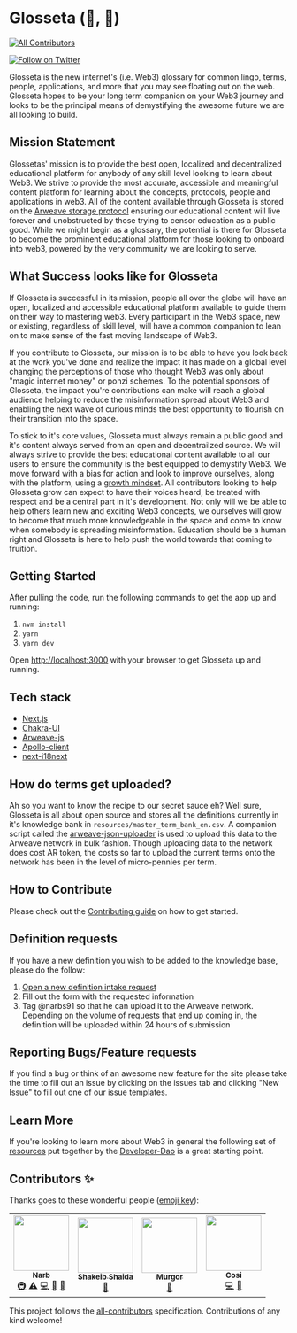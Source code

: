 # Glosseta (🔎, 🧠)
<!-- ALL-CONTRIBUTORS-BADGE:START - Do not remove or modify this section -->
[![All Contributors](https://img.shields.io/badge/all_contributors-4-orange.svg?style=flat-square)](#contributors-)
<!-- ALL-CONTRIBUTORS-BADGE:END -->

[![Follow on Twitter](https://img.shields.io/badge/social-Twitter-1DA1F2?logo=twitter)](https://twitter.com/Glossetadotcom)

Glosseta is the new internet's (i.e. Web3) glossary for common lingo, terms, people, applications, and more that you may see floating out on the web. Glosseta hopes to be your long term companion on your Web3 journey and looks to be the principal means of demystifying the awesome future we are all looking to build.

## Mission Statement

Glossetas' mission is to provide the best open, localized and decentralized educational platform for anybody of any skill level looking to learn about Web3.  We strive to provide the most accurate, accessible and meaningful content platform for learning about the concepts, protocols, people and applications in web3.  All of the content available through Glosseta is stored on the [Arweave storage protocol](https://www.arweave.org/) ensuring our educational content will live forever and unobstructed by those trying to censor education as a public good.  While we might begin as a glossary, the potential is there for Glosseta to become the prominent educational platform for those looking to onboard into web3, powered by the very community we are looking to serve.

## What Success looks like for Glosseta

If Glosseta is successful in its mission, people all over the globe will have an open, localized and accessible educational platform available to guide them on their way to mastering web3.  Every participant in the Web3 space, new or existing, regardless of skill level, will have a common companion to lean on to make sense of the fast moving landscape of Web3.

If you contribute to Glosseta, our mission is to be able to have you look back at the work you've done and realize the impact it has made on a global level changing the perceptions of those who thought Web3 was only about "magic internet money" or ponzi schemes.  To the potential sponsors of Glosseta, the impact you're contributions can make will reach a global audience helping to reduce the misinformation spread about Web3 and enabling the next wave of curious minds the best opportunity to flourish on their transition into the space.


To stick to it's core values, Glosseta must always remain a public good and it's content always served from an open and decentrailzed source.  We will always strive to provide the best educational content available to all our users to ensure the community is the best equipped to demystify Web3.  We move forward with a bias for action and look to improve ourselves, along with the platform, using a [growth mindset](https://www.mindsethealth.com/matter/growth-vs-fixed-mindset). All contributors looking to help Glosseta grow can expect to have their voices heard, be treated with respect and be a central part in it's development.  Not only will we be able to help others learn new and exciting Web3 concepts, we ourselves will grow to become that much more knowledgeable in the space and come to know when somebody is spreading misinformation.   Education should be a human right and Glosseta is here to help push the world towards that coming to fruition.

## Getting Started

After pulling the code, run the following commands to get the app up and running:

1. `nvm install`
2. `yarn`
3. `yarn dev`

Open [http://localhost:3000](http://localhost:3000) with your browser to get Glosseta up and running.

## Tech stack
- [Next.js](https://nextjs.org/docs)
- [Chakra-UI](https://chakra-ui.com/docs/getting-started)
- [Arweave-js](https://github.com/ArweaveTeam/arweave-js)
- [Apollo-client](https://www.apollographql.com/docs/react/)
- [next-i18next](https://github.com/isaachinman/next-i18next)

## How do terms get uploaded?

Ah so you want to know the recipe to our secret sauce eh?  Well sure, Glosseta is all about open source and stores all the definitions currently in it's knowledge bank in `resources/master_term_bank_en.csv`.  A companion script called the [arweave-json-uploader](https://github.com/narbs91/arweave-json-uploader) is used to upload this data to the Arweave network in bulk fashion.  Though uploading data to the network does cost AR token, the costs so far to upload the current terms onto the network has been in the level of micro-pennies per term.

## How to Contribute

Please check out the [Contributing guide](CONTRIBUTING.md) on how to get started.

## Definition requests

If you have a new definition you wish to be added to the knowledge base, please do the follow:

1. [Open a new definition intake request](https://github.com/narbs91/glosseta/issues/new?assignees=&labels=definition&template=definition-request.yml&title=%5BDefinition+Request%5D%3A+)
2. Fill out the form with the requested information
3. Tag @narbs91 so that he can upload it to the Arweave network.  Depending on the volume of requests that end up coming in, the definition will be uploaded within 24 hours of submission

## Reporting Bugs/Feature requests

If you find a bug or think of an awesome new feature for the site please take the time to fill out an issue by clicking on the issues tab and clicking "New Issue" to fill out one of our issue templates.

## Learn More

If you're looking to learn more about Web3 in general the following set of [resources](https://github.com/Developer-DAO/resources) put together by the [Developer-Dao](https://www.developerdao.com/) is a great starting point.
## Contributors ✨

Thanks goes to these wonderful people ([emoji key](https://allcontributors.org/docs/en/emoji-key)):

<!-- ALL-CONTRIBUTORS-LIST:START - Do not remove or modify this section -->
<!-- prettier-ignore-start -->
<!-- markdownlint-disable -->
<table>
  <tr>
    <td align="center"><a href="http://www.narbeh.xyz/"><img src="https://avatars.githubusercontent.com/u/29411347?v=4?s=100" width="100px;" alt=""/><br /><sub><b>Narb</b></sub></a><br /><a href="#infra-narbs91" title="Infrastructure (Hosting, Build-Tools, etc)">🚇</a> <a href="https://github.com/narbs91/glosseta/commits?author=narbs91" title="Tests">⚠️</a> <a href="https://github.com/narbs91/glosseta/commits?author=narbs91" title="Code">💻</a> <a href="#data-narbs91" title="Data">🔣</a> <a href="https://github.com/narbs91/glosseta/commits?author=narbs91" title="Documentation">📖</a></td>
    <td align="center"><a href="https://www.linkedin.com/in/shakeib98/"><img src="https://avatars.githubusercontent.com/u/28858011?v=4?s=100" width="100px;" alt=""/><br /><sub><b>Shakeib Shaida</b></sub></a><br /><a href="#data-shakeib98" title="Data">🔣</a></td>
    <td align="center"><a href="https://naftalimurgor.netlify.app"><img src="https://avatars.githubusercontent.com/u/37052032?v=4?s=100" width="100px;" alt=""/><br /><sub><b>Murgor</b></sub></a><br /><a href="#data-naftalimurgor" title="Data">🔣</a></td>
    <td align="center"><a href="https://cosisaxis.co/"><img src="https://avatars.githubusercontent.com/u/72054802?v=4?s=100" width="100px;" alt=""/><br /><sub><b>Cosi</b></sub></a><br /><a href="https://github.com/narbs91/glosseta/commits?author=cosisaxis" title="Code">💻</a> <a href="#data-cosisaxis" title="Data">🔣</a></td>
  </tr>
</table>

<!-- markdownlint-restore -->
<!-- prettier-ignore-end -->

<!-- ALL-CONTRIBUTORS-LIST:END -->

This project follows the [all-contributors](https://github.com/all-contributors/all-contributors) specification. Contributions of any kind welcome!

